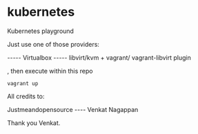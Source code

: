 # kubernetes
Kubernetes playground

Just use one of those  providers:

----- Virtualbox
----- libvirt/kvm + vagrant/ vagrant-libvirt plugin 


, then execute within this repo

```
vagrant up
```




All credits to:

Justmeandopensource ---- Venkat Nagappan 

Thank you Venkat.
